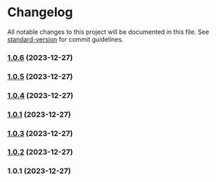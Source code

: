# Changelog

All notable changes to this project will be documented in this file. See [standard-version](https://github.com/conventional-changelog/standard-version) for commit guidelines.

### [1.0.6](https://github.com/Drogal/Drogal.UI/compare/v1.0.5...v1.0.6) (2023-12-27)

### [1.0.5](https://github.com/Drogal/Drogal.UI/compare/v1.0.4...v1.0.5) (2023-12-27)

### [1.0.4](https://github.com/Drogal/Drogal.UI/compare/v1.0.3...v1.0.4) (2023-12-27)

### [1.0.1](https://github.com/Drogal/Drogal.UI/compare/v1.0.3...v1.0.1) (2023-12-27)

### [1.0.3](https://github.com/Drogal/Drogal.UI/compare/v1.0.2...v1.0.3) (2023-12-27)

### [1.0.2](https://github.com/Drogal/Drogal.UI/compare/v1.0.1...v1.0.2) (2023-12-27)

### 1.0.1 (2023-12-27)
